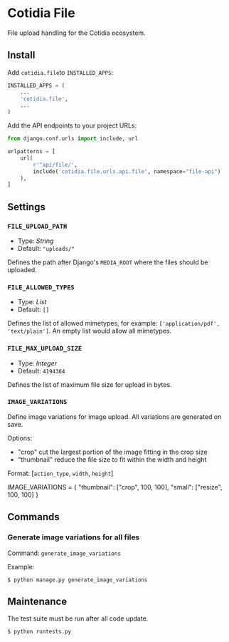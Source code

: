 # Cotidia File

File upload handling for the Cotidia ecosystem.

## Install

Add `cotidia.file`to `INSTALLED_APPS`:

```python
INSTALLED_APPS = (
    ...
    'cotidia.file',
    ...
)
```

Add the API endpoints to your project URLs:

```python
from django.conf.urls import include, url

urlpatterns = [
    url(
        r'^api/file/',
        include('cotidia.file.urls.api.file', namespace="file-api")
    ),
]
```

## Settings

### `FILE_UPLOAD_PATH`

- Type: *String*
- Default: `"uploads/"`

Defines the path after Django's `MEDIA_ROOT` where the files should be uploaded.

### `FILE_ALLOWED_TYPES`

- Type: *List*
- Default: `[]`

Defines the list of allowed mimetypes, for example: `['application/pdf', 'text/plain']`. An empty list would allow all mimetypes.

### `FILE_MAX_UPLOAD_SIZE`

- Type: *Integer*
- Default: `4194304`

Defines the list of maximum file size for upload in bytes.

### `IMAGE_VARIATIONS`

Define image variations for image upload. All variations are generated on save.

Options:

- "crop" cut the largest portion of the image fitting in the crop size
- "thumbnail" reduce the file size to fit within the width and height

Format: [`action_type`, `width`, `height`]

IMAGE_VARIATIONS = {
        "thumbnail": ["crop", 100, 100],
        "small": ["resize", 100, 100]
    }

## Commands

### Generate image variations for all files

Command: `generate_image_variations`

Example:

```console
$ python manage.py generate_image_variations
```

## Maintenance

The test suite must be run after all code update.

```console
$ python runtests.py
```
